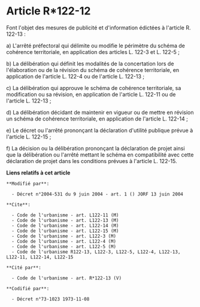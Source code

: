# Article R*122-12

Font l'objet des mesures de publicité et d'information édictées à l'article R. 122-13 :

a) L'arrêté préfectoral qui délimite ou modifie le périmètre du schéma de cohérence territoriale, en application des articles
L. 122-3 et L. 122-5 ;

b) La délibération qui définit les modalités de la concertation lors de l'élaboration ou de la révision du schéma de
cohérence territoriale, en application de l'article L. 122-4 ou de l'article L. 122-13 ;

c) La délibération qui approuve le schéma de cohérence territoriale, sa modification ou sa révision, en application de
l'article L. 122-11 ou de l'article L. 122-13 ;

d) La délibération décidant de maintenir en vigueur ou de mettre en révision un schéma de cohérence territoriale, en
application de l'article L. 122-14 ;

e) Le décret ou l'arrêté prononçant la déclaration d'utilité publique prévue à l'article L. 122-15 ;

f) La décision ou la délibération prononçant la déclaration de projet ainsi que la délibération ou l'arrêté mettant le schéma
en compatibilité avec cette déclaration de projet dans les conditions prévues à l'article L. 122-15.

**Liens relatifs à cet article**

	**Modifié par**:

	  - Décret n°2004-531 du 9 juin 2004 - art. 1 () JORF 13 juin 2004

	**Cite**:

	  - Code de l'urbanisme - art. L122-11 (M)
	  - Code de l'urbanisme - art. L122-13 (M)
	  - Code de l'urbanisme - art. L122-14 (M)
	  - Code de l'urbanisme - art. L122-15 (M)
	  - Code de l'urbanisme - art. L122-3 (M)
	  - Code de l'urbanisme - art. L122-4 (M)
	  - Code de l'urbanisme - art. L122-5 (M)
	  - Code de l'urbanisme R122-13, L122-3, L122-5, L122-4, L122-13, L122-11, L122-14, L122-15

	**Cité par**:

	  - Code de l'urbanisme - art. R*122-13 (V)

	**Codifié par**:

	  - Décret n°73-1023 1973-11-08
